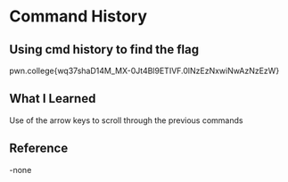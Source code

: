 # Command History
## Using cmd history to find the flag

pwn.college{wq37shaD14M_MX-0Jt4Bl9ETIVF.0lNzEzNxwiNwAzNzEzW}

## What I Learned

Use of the arrow keys to scroll through the previous commands

## Reference 

-none
